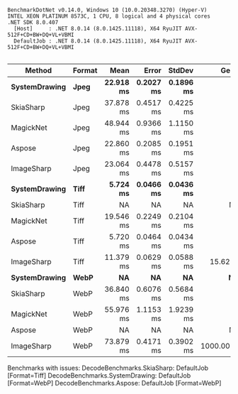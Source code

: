 ```

BenchmarkDotNet v0.14.0, Windows 10 (10.0.20348.3270) (Hyper-V)
INTEL XEON PLATINUM 8573C, 1 CPU, 8 logical and 4 physical cores
.NET SDK 8.0.407
  [Host]     : .NET 8.0.14 (8.0.1425.11118), X64 RyuJIT AVX-512F+CD+BW+DQ+VL+VBMI
  DefaultJob : .NET 8.0.14 (8.0.1425.11118), X64 RyuJIT AVX-512F+CD+BW+DQ+VL+VBMI


```
| Method        | Format | Mean      | Error     | StdDev    | Gen0      | Gen1      | Gen2      | Allocated |
|-------------- |------- |----------:|----------:|----------:|----------:|----------:|----------:|----------:|
| **SystemDrawing** | **Jpeg**   | **22.918 ms** | **0.2027 ms** | **0.1896 ms** |         **-** |         **-** |         **-** |     **180 B** |
| SkiaSharp     | Jpeg   | 37.878 ms | 0.4517 ms | 0.4225 ms |         - |         - |         - |     325 B |
| MagickNet     | Jpeg   | 48.944 ms | 0.9366 ms | 1.1150 ms |         - |         - |         - |    3368 B |
| Aspose        | Jpeg   | 22.860 ms | 0.2085 ms | 0.1951 ms |         - |         - |         - |     180 B |
| ImageSharp    | Jpeg   | 23.064 ms | 0.4478 ms | 0.5157 ms |         - |         - |         - |   20232 B |
| **SystemDrawing** | **Tiff**   |  **5.724 ms** | **0.0466 ms** | **0.0436 ms** |         **-** |         **-** |         **-** |     **171 B** |
| SkiaSharp     | Tiff   |        NA |        NA |        NA |        NA |        NA |        NA |        NA |
| MagickNet     | Tiff   | 19.546 ms | 0.2249 ms | 0.2104 ms |         - |         - |         - |    3340 B |
| Aspose        | Tiff   |  5.720 ms | 0.0464 ms | 0.0434 ms |         - |         - |         - |     171 B |
| ImageSharp    | Tiff   | 11.379 ms | 0.0629 ms | 0.0588 ms |   15.6250 |         - |         - | 1793478 B |
| **SystemDrawing** | **WebP**   |        **NA** |        **NA** |        **NA** |        **NA** |        **NA** |        **NA** |        **NA** |
| SkiaSharp     | WebP   | 36.840 ms | 0.6076 ms | 0.5684 ms |         - |         - |         - |     325 B |
| MagickNet     | WebP   | 55.976 ms | 1.1153 ms | 1.9239 ms |         - |         - |         - |    3372 B |
| Aspose        | WebP   |        NA |        NA |        NA |        NA |        NA |        NA |        NA |
| ImageSharp    | WebP   | 73.879 ms | 0.4171 ms | 0.3902 ms | 1000.0000 | 1000.0000 | 1000.0000 | 1158947 B |

Benchmarks with issues:
  DecodeBenchmarks.SkiaSharp: DefaultJob [Format=Tiff]
  DecodeBenchmarks.SystemDrawing: DefaultJob [Format=WebP]
  DecodeBenchmarks.Aspose: DefaultJob [Format=WebP]
